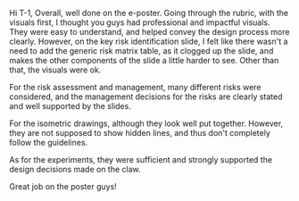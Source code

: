 Hi T-1, 
Overall, well done on the e-poster. Going through the rubric, with the visuals first, I thought you guys had professional and impactful visuals. They were easy to understand, and helped convey the design process more clearly. 
However, on the key risk identification slide, I felt like there wasn't a need to add the generic risk matrix table, as it clogged up the slide, and makes the other components of the slide a little harder to see. Other than that, the visuals were ok.

For the risk assessment and management, many different risks were considered, and the management decisions for the risks are clearly stated and well supported by the slides.

For the isometric drawings, although they look well put together. However, they are not supposed to show hidden lines, and thus don't completely follow the guidelines.

As for the experiments, they were sufficient and strongly supported the design decisions made on the claw.

Great job on the poster guys!